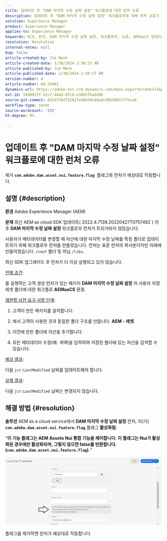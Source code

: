 ```yaml
---
title: 업데이트 후 "DAM 마지막 수정 날짜 설정" 워크플로에 대한 런처 오류
description: 업데이트 후 "DAM 마지막 수정 날짜 설정" 워크플로우에 대해 런처 오류가 발생하는 Adobe Adobe Experience Manager 문제를 해결하는 방법을 알아봅니다.
solution: Experience Manager
product: Experience Manager
applies-to: Experience Manager
keywords: KCS, 런처, DAM 마지막 수정 날짜 설정, 워크플로우, 오류, AEMaaCS 업데이트 후, AEM, Adobe Experience Manager, 트리거됨, 트리거, 문제 해결, com.adobe.dam.asset.nui.feature.flag
resolution: Resolution
internal-notes: null
bug: false
article-created-by: Jim Menn
article-created-date: 1/30/2024 2:36:53 AM
article-published-by: Jim Menn
article-published-date: 1/30/2024 2:40:57 AM
version-number: 4
article-number: KA-19481
dynamics-url: https://adobe-ent.crm.dynamics.com/main.aspx?forceUCI=1&pagetype=entityrecord&etn=knowledgearticle&id=2e20a268-18bf-ee11-9079-6045bd006268
exl-id: 59d0921f-52cf-44ad-8fc8-e38d1fbada9b
source-git-commit: dd19f78d752827e48b7dc68adcd95500f2ffbca0
workflow-type: tm+mt
source-wordcount: '291'
ht-degree: 0%

---
```


# 업데이트 후 &quot;DAM 마지막 수정 날짜 설정&quot; 워크플로에 대한 런처 오류


제거 <b>`com.adobe.dam.asset.nui.feature.flag `</b>플래그와 런처가 예상대로 작동합니다.

## 설명 {#description}


<b>환경</b>
Adobe Experience Manager (AEM)

<b>문제</b>
최신 AEM as cloud SDK 업데이트( 2022.4.7138.20220427T075748Z ) 이후 <b>DAM 마지막 수정 날짜 설정</b> 워크플로우 런처가 트리거되지 않았습니다.

사용자가 메타데이터를 변경할 때 자산에 대한 마지막 수정 날짜를 특정 폴더로 업데이트하기 위해 워크플로우 런처를 만들었습니다.
런처는 표준 런처의 복사본이지만 아래에 만들어졌습니다. `/conf` 폴더 및 아님 `/libs`.

최신 SDK 업그레이드 후 런처가 더 이상 실행되고 있지 않습니다.

<u>전제 조건</u>:

를 실행하는 고객 생성 런처가 있는 패키지 <b>DAM 마지막 수정 날짜 설정</b> 의 사용자 지정 에셋 폴더에 대한 워크플로 <b>AEMaaCS</b> 환경.

<u>재현할 사전 요구 사항 단계</u>:

1. 고객이 만든 패키지를 설치합니다.

2. 에서 고객이 사용한 것과 동일한 폴더 구조를 만듭니다. <b>AEM - 에셋</b>.

3. 이전에 만든 폴더에 자산을 추가합니다.

4. 모든 메타데이터 수정(예: *제목*)을 입력하여 지정된 폴더에 있는 자산을 검색할 수 있습니다.

<u>예상 결과</u>:

다음 `jcr:LastModified` 날짜를 업데이트해야 합니다.

<u>실제 결과</u>:

다음 `jcr:LastModified` 날짜는 변경되지 않습니다.


## 해결 방법 {#resolution}


<b>솔루션</b>
AEM as a cloud service에서 <b>DAM 마지막 수정 날짜 설정</b> 런처, 이(가) <b>`com.adobe.dam.asset.nui.feature.flag`</b> 플래그 <b>활성화됨</b>:

&quot;<b>이 기능 플래그는 AEM Assets Nui 통합 기능을 제어합니다. 이 플래그는 Nui가 활성화된 경우에만 활성화되며, 그렇지 않으면 false를 반환합니다. (`com.adobe.dam.asset.nui.feature.flag`).</b>&quot;

![](assets/f0aaf60a-33d1-ec11-a7b5-00224809ccc2.png)

플래그를 제거하면 런처가 예상대로 작동합니다.
